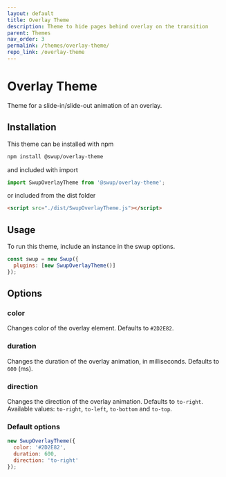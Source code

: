 ```yaml
---
layout: default
title: Overlay Theme
description: Theme to hide pages behind overlay on the transition
parent: Themes
nav_order: 3
permalink: /themes/overlay-theme/
repo_link: /overlay-theme
---
```


# Overlay Theme

Theme for a slide-in/slide-out animation of an overlay.

## Installation

This theme can be installed with npm

```bash
npm install @swup/overlay-theme
```

and included with import

```javascript
import SwupOverlayTheme from '@swup/overlay-theme';
```

or included from the dist folder

```html
<script src="./dist/SwupOverlayTheme.js"></script>
```

## Usage

To run this theme, include an instance in the swup options.

```javascript
const swup = new Swup({
  plugins: [new SwupOverlayTheme()]
});
```

## Options

### color

Changes color of the overlay element.
Defaults to `#2D2E82`.

### duration

Changes the duration of the overlay animation, in milliseconds.
Defaults to `600` (ms).

### direction

Changes the direction of the overlay animation.
Defaults to `to-right`. Available values: `to-right`, `to-left`, `to-bottom` and `to-top`.

### Default options

```javascript
new SwupOverlayTheme({
  color: '#2D2E82',
  duration: 600,
  direction: 'to-right'
});
```
